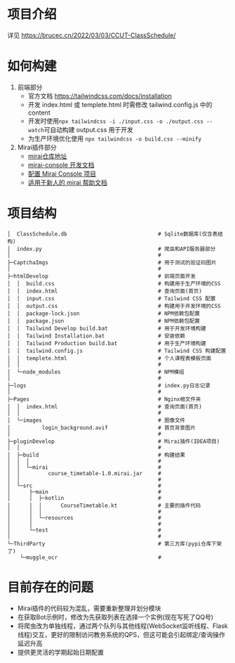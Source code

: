 # 项目介绍
详见 https://brucec.cn/2022/03/03/CCUT-ClassSchedule/

# 如何构建
1. 前端部分
   * 官方文档 https://tailwindcss.com/docs/installation
   * 开发 index.html 或 templete.html 时需修改 tailwind.config.js 中的 content
   * 开发时使用```npx tailwindcss -i ./input.css -o ./output.css --watch```可自动构建 output.css 用于开发
   * 为生产环境优化使用 ```npx tailwindcss -o build.css --minify```
2. Mirai插件部分
   * [mirai仓库地址](https://github.com/mamoe/mirai)
   * [mirai-console 开发文档](https://github.com/mamoe/mirai-console/tree/master/docs)
   * [配置 Mirai Console 项目](https://github.com/mamoe/mirai-console/blob/master/docs/ConfiguringProjects.md)
   * [适用于新人的 mirai 帮助文档](https://mirai.mamoe.net/topic/802/%E9%80%82%E7%94%A8%E4%BA%8E%E6%96%B0%E4%BA%BA%E7%9A%84-mirai-%E5%B8%AE%E5%8A%A9%E6%96%87%E6%A1%A3-%E5%A4%87%E4%BB%BD)

# 项目结构
```
│  ClassSchedule.db                             # Sqlite数据库(仅含表结构)
│  index.py                                     # 爬虫和API服务器部分
│                                               #
├─CaptchaImgs                                   # 用于测试的验证码图片
│                                               #
├─htmlDevelop                                   # 前端页面开发
│  │  build.css                                 # 构建用于生产环境的CSS
│  │  index.html                                # 查询页面(首页)
│  │  input.css                                 # Tailwind CSS 配置
│  │  output.css                                # 构建用于开发环境的CSS
│  │  package-lock.json                         # NPM依赖包配置
│  │  package.json                              # NPM依赖包配置
│  │  Tailwind Develop build.bat                # 用于开发环境构建
│  │  Tailwind Installation.bat                 # 安装依赖
│  │  Tailwind Production build.bat             # 用于生产环境构建
│  │  tailwind.config.js                        # Tailwind CSS 构建配置
│  │  templete.html                             # 个人课程表模板页面
│  │                                            #
│  └─node_modules                               # NPM模组
│                                               #
├─logs                                          # index.py日志记录
│                                               #
├─Pages                                         # Nginx根文件夹
│  │  index.html                                # 查询页面(首页)
│  │                                            #
│  └─images                                     # 图像文件
│          login_background.avif                # 首页背景图片
│                                               #
├─pluginDevelop                                 # Mirai插件(IDEA项目)
│  │                                            #
│  ├─build                                      # 构建结果
│  │  │                                         #
│  │  └─mirai                                   #
│  │         course_timetable-1.0.mirai.jar     #
│  │                                            #
│  └─src                                        #
│      ├─main                                   #
│      │  ├─kotlin                              #
│      │  │      CourseTimetable.kt             # 主要的插件代码
│      │  │                                     #
│      │  └─resources                           #
│      │                                        #
│      └─test                                   #
│                                               #
└─ThirdParty                                    # 第三方库(pypi仓库下架了)
    └─muggle_ocr                                #
```

# 目前存在的问题
* Mirai插件的代码较为混乱，需要重新整理并划分模块
* 在获取Bot示例时，修改为先获取列表在选择一个实例(现在写死了QQ号)
* 将爬虫改为单独线程，通过两个队列与其他线程(WebSocket监听线程、Flask线程)交互，更好的限制访问教务系统的QPS，但这可能会引起绑定/查询操作延迟升高
* 提供更灵活的学期起始日期配置